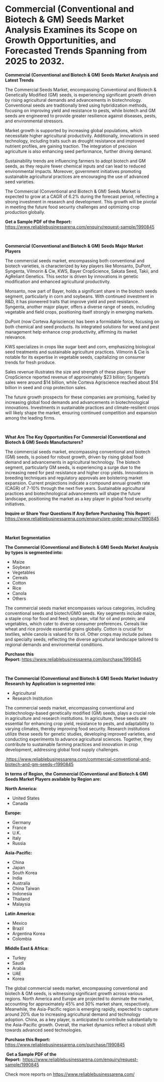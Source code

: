 <p><h1>Commercial (Conventional and Biotech & GM) Seeds Market Analysis Examines its Scope on Growth Opportunities, and Forecasted Trends Spanning from 2025 to 2032.</h1></p><p><strong>Commercial (Conventional and Biotech & GM) Seeds Market Analysis and Latest Trends</strong></p>
<p><p>The Commercial Seeds Market, encompassing Conventional and Biotech & Genetically Modified (GM) seeds, is experiencing significant growth driven by rising agricultural demands and advancements in biotechnology. Conventional seeds are traditionally bred using hybridization methods, focusing on improving yield and resistance to pests, while biotech and GM seeds are engineered to provide greater resilience against diseases, pests, and environmental stressors.</p><p>Market growth is supported by increasing global populations, which necessitate higher agricultural productivity. Additionally, innovations in seed technology, including traits such as drought resistance and improved nutrient profiles, are gaining traction. The integration of precision agriculture is also enhancing seed performance, further driving demand.</p><p>Sustainability trends are influencing farmers to adopt biotech and GM seeds, as they require fewer chemical inputs and can lead to reduced environmental impacts. Moreover, government initiatives promoting sustainable agricultural practices are encouraging the use of advanced seed varieties.</p><p>The Commercial (Conventional and Biotech & GM) Seeds Market is expected to grow at a CAGR of 6.2% during the forecast period, reflecting a strong investment in research and development. This growth will be pivotal in meeting the future food security challenges and optimizing crop production globally.</p></p>
<p><strong>Get a Sample PDF of the Report:&nbsp;</strong> <a href="https://www.reliablebusinessarena.com/enquiry/request-sample/1990845?utm_campaign=3183&utm_medium=2&utm_source=Github&utm_content=ia&utm_term=30032025&utm_id=commercial-conventional-and-biotech-gm-seeds">https://www.reliablebusinessarena.com/enquiry/request-sample/1990845</a></p>
<p>&nbsp;</p>
<p><strong>Commercial (Conventional and Biotech & GM) Seeds Major Market Players</strong></p>
<p><p>The commercial seeds market, encompassing both conventional and biotech varieties, is characterized by key players like Monsanto, DuPont, Syngenta, Vilmorin & Cie, KWS, Bayer CropScience, Sakata Seed, Takii, and AgReliant Genetics. This sector is driven by innovations in genetic modification and enhanced agricultural productivity.</p><p>Monsanto, now part of Bayer, holds a significant share in the biotech seeds segment, particularly in corn and soybeans. With continued investment in R&D, it has pioneered traits that improve yield and pest resistance. Syngenta, another major player, offers a diverse range of seeds, including vegetable and field crops, positioning itself strongly in emerging markets.</p><p>DuPont (now Corteva Agriscience) has been a formidable force, focusing on both chemical and seed products. Its integrated solutions for weed and pest management help enhance crop productivity, affirming its market relevance. </p><p>KWS specializes in crops like sugar beet and corn, emphasizing biological seed treatments and sustainable agriculture practices. Vilmorin & Cie is notable for its expertise in vegetable seeds, capitalizing on consumer trends for fresh produce.</p><p>Sales revenue illustrates the size and strength of these players: Bayer CropScience reported revenue of approximately $23 billion; Syngenta’s sales were around $14 billion, while Corteva Agriscience reached about $14 billion in seed and crop protection sales.</p><p>The future growth prospects for these companies are promising, fueled by increasing global food demands and advancements in biotechnological innovations. Investments in sustainable practices and climate-resilient crops will likely shape the market, ensuring continued competition and expansion among the leading firms.</p></p>
<p>&nbsp;</p>
<p><strong>What Are The Key Opportunities For Commercial (Conventional and Biotech & GM) Seeds Manufacturers?</strong></p>
<p><p>The commercial seeds market, encompassing conventional and biotech (GM) seeds, is poised for robust growth, driven by rising global food demand and advancements in agricultural technology. The biotech segment, particularly GM seeds, is experiencing a surge due to the increasing need for pest resistance and higher crop yields. Innovations in breeding techniques and regulatory approvals are bolstering market expansion. Current projections indicate a compound annual growth rate (CAGR) of 7-10% through the next five years. Sustainable agricultural practices and biotechnological advancements will shape the future landscape, positioning the market as a key player in global food security initiatives.</p></p>
<p><strong>Inquire or Share Your Questions If Any Before Purchasing This Report:</strong> <a href="https://www.reliablebusinessarena.com/enquiry/pre-order-enquiry/1990845?utm_campaign=3183&utm_medium=2&utm_source=Github&utm_content=ia&utm_term=30032025&utm_id=commercial-conventional-and-biotech-gm-seeds">https://www.reliablebusinessarena.com/enquiry/pre-order-enquiry/1990845</a></p>
<p>&nbsp;</p>
<p><strong>Market Segmentation</strong></p>
<p><strong>The Commercial (Conventional and Biotech & GM) Seeds Market Analysis by types is segmented into:</strong></p>
<p><ul><li>Maize</li><li>Soybean</li><li>Vegetables</li><li>Cereals</li><li>Cotton</li><li>Rice</li><li>Canola</li><li>Others</li></ul></p>
<p><p>The commercial seeds market encompasses various categories, including conventional seeds and biotech/GMO seeds. Key segments include maize, a staple crop for food and feed; soybean, vital for oil and protein; and vegetables, which cater to diverse consumer preferences. Cereals like wheat and rice provide essential grains globally. Cotton is crucial for textiles, while canola is valued for its oil. Other crops may include pulses and specialty seeds, reflecting the diverse agricultural landscape tailored to regional demands and environmental conditions.</p></p>
<p><strong>Purchase this Report:&nbsp;</strong><a href="https://www.reliablebusinessarena.com/purchase/1990845?utm_campaign=3183&utm_medium=2&utm_source=Github&utm_content=ia&utm_term=30032025&utm_id=commercial-conventional-and-biotech-gm-seeds">https://www.reliablebusinessarena.com/purchase/1990845</a></p>
<p>&nbsp;</p>
<p><strong>The Commercial (Conventional and Biotech & GM) Seeds Market Industry Research by Application is segmented into:</strong></p>
<p><ul><li>Agricultural</li><li>Research Institution</li></ul></p>
<p><p>The commercial seeds market, encompassing conventional and biotechnology-based genetically modified (GM) seeds, plays a crucial role in agriculture and research institutions. In agriculture, these seeds are essential for enhancing crop yield, resistance to pests, and adaptability to varying climates, thereby improving food security. Research institutions utilize these seeds for genetic studies, developing improved varieties, and conducting experiments to advance agricultural sciences. Together, they contribute to sustainable farming practices and innovation in crop development, addressing global food supply challenges.</p></p>
<p><a href="https://www.reliablebusinessarena.com/commercial-conventional-and-biotech-and-gm-seeds-r1990845?utm_campaign=3183&utm_medium=2&utm_source=Github&utm_content=ia&utm_term=30032025&utm_id=commercial-conventional-and-biotech-gm-seeds">&nbsp;https://www.reliablebusinessarena.com/commercial-conventional-and-biotech-and-gm-seeds-r1990845</a></p>
<p><strong>In terms of Region, the Commercial (Conventional and Biotech & GM) Seeds Market Players available by Region are:</strong></p>
<p>
    <p> <strong> North America: </strong>
        <ul>
            <li>United States</li>
            <li>Canada</li>
        </ul>
        </p> 
    <p> <strong> Europe: </strong>
        <ul>
            <li>Germany</li>
            <li>France</li>
            <li>U.K.</li>
            <li>Italy</li>
            <li>Russia</li>
        </ul>
        </p> 
    <p> <strong> Asia-Pacific: </strong>
        <ul>
            <li>China</li>
            <li>Japan</li>
            <li>South Korea</li>
            <li>India</li>
            <li>Australia</li>
            <li>China Taiwan</li>
            <li>Indonesia</li>
            <li>Thailand</li>
            <li>Malaysia</li>
        </ul>
        </p> 
    <p> <strong> Latin America: </strong>
        <ul>
            <li>Mexico</li>
            <li>Brazil</li>
            <li>Argentina Korea</li>
            <li>Colombia</li>
        </ul>
        </p> 
    <p> <strong> Middle East & Africa: </strong>
        <ul>
            <li>Turkey</li>
            <li>Saudi</li>
            <li>Arabia</li>
            <li>UAE</li>
            <li>Korea</li>
        </ul>
    </p>
    </p>
<p><p>The global commercial seeds market, encompassing conventional and biotech & GM seeds, is witnessing significant growth across various regions. North America and Europe are projected to dominate the market, accounting for approximately 45% and 30% market share, respectively. Meanwhile, the Asia-Pacific region is emerging rapidly, expected to capture around 20% due to increasing agricultural demand and technology adoption. China, as a key player, is anticipated to contribute substantially to the Asia-Pacific growth. Overall, the market dynamics reflect a robust shift towards advanced seed technologies.</p></p>
<p><strong>Purchase this Report: </strong><a href="https://www.reliablebusinessarena.com/purchase/1990845?utm_campaign=3183&utm_medium=2&utm_source=Github&utm_content=ia&utm_term=30032025&utm_id=commercial-conventional-and-biotech-gm-seeds">https://www.reliablebusinessarena.com/purchase/1990845</a></p>
<p>&nbsp;<strong>Get a Sample PDF of the Report:&nbsp;&nbsp;</strong><a href="https://www.reliablebusinessarena.com/enquiry/request-sample/1990845?utm_campaign=3183&utm_medium=2&utm_source=Github&utm_content=ia&utm_term=30032025&utm_id=commercial-conventional-and-biotech-gm-seeds">https://www.reliablebusinessarena.com/enquiry/request-sample/1990845</a></p>
<p><strong></strong></p>
<p>Check more reports on <a href="https://www.reliablebusinessarena.com/?utm_campaign=3183&utm_medium=2&utm_source=Github&utm_content=ia&utm_term=30032025&utm_id=commercial-conventional-and-biotech-gm-seeds">https://www.reliablebusinessarena.com/</a></p>